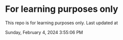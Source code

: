 # For learning purposes only
This repo is for learning purposes only.
Last updated at

Sunday, February 4, 2024 3:55:06 PM

